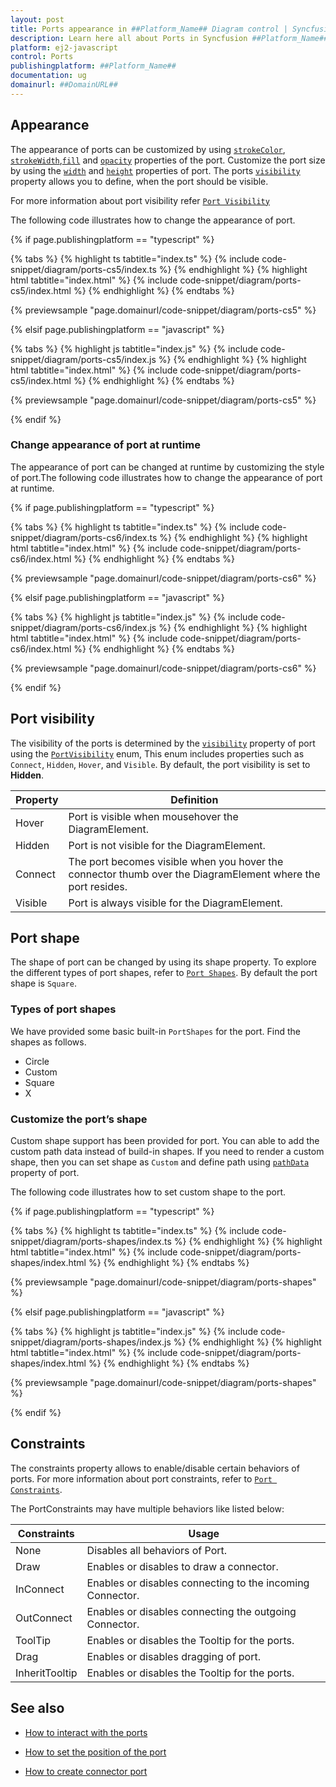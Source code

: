 ```yaml
---
layout: post
title: Ports appearance in ##Platform_Name## Diagram control | Syncfusion
description: Learn here all about Ports in Syncfusion ##Platform_Name## Diagram control of Syncfusion Essential JS 2 and more.
platform: ej2-javascript
control: Ports 
publishingplatform: ##Platform_Name##
documentation: ug
domainurl: ##DomainURL##
---
```



## Appearance

The appearance of ports can be customized by using [`strokeColor`](../api/diagram/shapeStyleModel/#strokecolor), [`strokeWidth`](../api/diagram/port#strokeWidth-string),[`fill`](../api/diagram/shapeStyleModel/#fill) and [`opacity`](../api/diagram/shapeStyleModel/#opacity) properties of the port. Customize the port size by using the [`width`](../api/diagram/pointPortModel/#width) and [`height`](../api/diagram/pointPortModel/#height) properties of port. The ports [`visibility`](../api/diagram/portvisibility/) property allows you to define, when the port should be visible. 

For more information about port visibility refer [`Port Visibility`](#port-visibility)

The following code illustrates how to change the appearance of port.

{% if page.publishingplatform == "typescript" %}

{% tabs %}
{% highlight ts tabtitle="index.ts" %}
{% include code-snippet/diagram/ports-cs5/index.ts %}
{% endhighlight %}
{% highlight html tabtitle="index.html" %}
{% include code-snippet/diagram/ports-cs5/index.html %}
{% endhighlight %}
{% endtabs %}
          
{% previewsample "page.domainurl/code-snippet/diagram/ports-cs5" %}

{% elsif page.publishingplatform == "javascript" %}

{% tabs %}
{% highlight js tabtitle="index.js" %}
{% include code-snippet/diagram/ports-cs5/index.js %}
{% endhighlight %}
{% highlight html tabtitle="index.html" %}
{% include code-snippet/diagram/ports-cs5/index.html %}
{% endhighlight %}
{% endtabs %}
          
{% previewsample "page.domainurl/code-snippet/diagram/ports-cs5" %}

{% endif %}

### Change appearance of port at runtime

The appearance of port can be changed at runtime by customizing the style of port.The following code illustrates how to change the appearance of port at runtime.


{% if page.publishingplatform == "typescript" %}

{% tabs %}
{% highlight ts tabtitle="index.ts" %}
{% include code-snippet/diagram/ports-cs6/index.ts %}
{% endhighlight %}
{% highlight html tabtitle="index.html" %}
{% include code-snippet/diagram/ports-cs6/index.html %}
{% endhighlight %}
{% endtabs %}
          
{% previewsample "page.domainurl/code-snippet/diagram/ports-cs6" %}

{% elsif page.publishingplatform == "javascript" %}

{% tabs %}
{% highlight js tabtitle="index.js" %}
{% include code-snippet/diagram/ports-cs6/index.js %}
{% endhighlight %}
{% highlight html tabtitle="index.html" %}
{% include code-snippet/diagram/ports-cs6/index.html %}
{% endhighlight %}
{% endtabs %}
          
{% previewsample "page.domainurl/code-snippet/diagram/ports-cs6" %}

{% endif %}


## Port visibility

The visibility of the ports is determined by the [`visibility`](../api/diagram/portvisibility/) property of port using the [`PortVisibility`](../api/diagram/portVisibility/) enum, This enum includes properties such as `Connect`, `Hidden`, `Hover`, and `Visible`. By default, the port visibility is set to **Hidden**.

| Property | Definition |
|----|----|
| Hover | Port is visible when mousehover the DiagramElement. |
| Hidden | Port is not visible for the DiagramElement. |
| Connect | The port becomes visible when you hover the connector thumb over the DiagramElement where the port resides. |
| Visible | Port is always visible for the DiagramElement. |

## Port shape 

The shape of port can be changed by using its shape property. To explore the different types of port shapes, refer to [`Port Shapes`](../api/diagram/portshapes/). By default the port shape is `Square`.

### Types of port shapes

We have provided some basic built-in `PortShapes` for the port. Find the shapes as follows.

* Circle
* Custom
* Square
* X

### Customize the port’s shape

Custom shape support has been provided for port. You can able to add the custom path data instead of build-in shapes. 
If you need to render a custom shape, then you can set shape as `Custom` and define path using [`pathData`](../api/diagram/pointPortModel/#pathdata) property of port.

 The following code illustrates how to set custom shape to the port.



{% if page.publishingplatform == "typescript" %}

{% tabs %}
{% highlight ts tabtitle="index.ts" %}
{% include code-snippet/diagram/ports-shapes/index.ts %}
{% endhighlight %}
{% highlight html tabtitle="index.html" %}
{% include code-snippet/diagram/ports-shapes/index.html %}
{% endhighlight %}
{% endtabs %}
          
{% previewsample "page.domainurl/code-snippet/diagram/ports-shapes" %}

{% elsif page.publishingplatform == "javascript" %}

{% tabs %}
{% highlight js tabtitle="index.js" %}
{% include code-snippet/diagram/ports-shapes/index.js %}
{% endhighlight %}
{% highlight html tabtitle="index.html" %}
{% include code-snippet/diagram/ports-shapes/index.html %}
{% endhighlight %}
{% endtabs %}
          
{% previewsample "page.domainurl/code-snippet/diagram/ports-shapes" %}

{% endif %}


## Constraints

The constraints property allows to enable/disable certain behaviors of ports. For more information about port constraints, refer to [`Port Constraints`](../api/diagram/portconstraints/).

The PortConstraints may have multiple behaviors like listed below:

| Constraints | Usage |
|----|----|
| None |Disables all behaviors of Port. |
| Draw |Enables or disables to draw a connector. |
| InConnect |Enables or disables connecting to the incoming Connector.  |
| OutConnect | Enables or disables connecting the outgoing Connector. |
| ToolTip |Enables or disables the Tooltip  for the ports. |
| Drag |Enables or disables dragging of port.  |
| InheritTooltip | Enables or disables the Tooltip  for the ports. |

## See also

* [How to interact with the ports](./ports-interaction)

* [How to set the position of the port](./ports-positioning)

* [How to create connector port](./ports-connector-port)